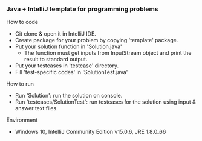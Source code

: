 ### Java + IntelliJ template for programming problems

 How to code
- Git clone & open it in IntelliJ IDE.
- Create package for your problem by copying 'template' package.
- Put your solution function in 'Solution.java'
  - The function must get inputs from InputStream object and print the result to standard output.
- Put your testcases in 'testcase' directory.
- Fill 'test-specific codes' in 'SolutionTest.java'


How to run
- Run 'Solution': run the solution on console.
- Run 'testcases/SolutionTest': run testcases for the solution using input & answer text files.


Environment
- Windows 10, IntelliJ Community Edition v15.0.6, JRE 1.8.0_66
